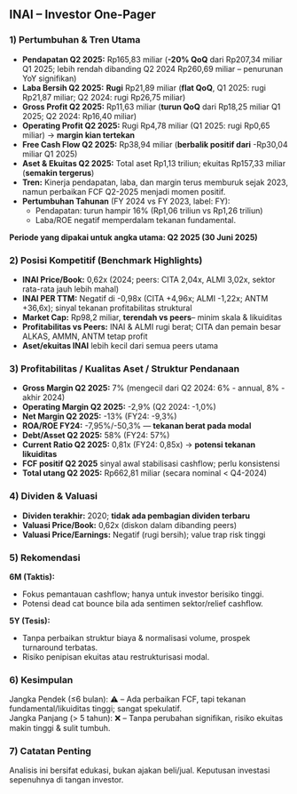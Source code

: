 ## INAI – Investor One-Pager

### 1) Pertumbuhan & Tren Utama
- **Pendapatan Q2 2025:** Rp165,83 miliar (**-20% QoQ** dari Rp207,34 miliar Q1 2025; lebih rendah dibanding Q2 2024 Rp260,69 miliar – penurunan YoY signifikan)
- **Laba Bersih Q2 2025:** **Rugi** Rp21,89 miliar (**flat QoQ**, Q1 2025: rugi Rp21,87 miliar; Q2 2024: rugi Rp26,75 miliar)
- **Gross Profit Q2 2025:** Rp11,63 miliar (**turun QoQ** dari Rp18,25 miliar Q1 2025; Q2 2024: Rp16,40 miliar)
- **Operating Profit Q2 2025:** Rugi Rp4,78 miliar (Q1 2025: rugi Rp0,65 miliar) → **margin kian tertekan**
- **Free Cash Flow Q2 2025:** Rp38,94 miliar (**berbalik positif dari** -Rp30,04 miliar Q1 2025)
- **Aset & Ekuitas Q2 2025:** Total aset Rp1,13 triliun; ekuitas Rp157,33 miliar (**semakin tergerus**)
- **Tren:** Kinerja pendapatan, laba, dan margin terus memburuk sejak 2023, namun perbaikan FCF Q2-2025 menjadi momen positif.
- **Pertumbuhan Tahunan** (FY 2024 vs FY 2023, label: FY):  
  - Pendapatan: turun hampir 16% (Rp1,06 triliun vs Rp1,26 triliun)
  - Laba/ROE negatif memperdalam tekanan fundamental.

**Periode yang dipakai untuk angka utama: Q2 2025 (30 Juni 2025)**

### 2) Posisi Kompetitif (Benchmark Highlights)
- **INAI Price/Book:** 0,62x (2024; peers: CITA 2,04x, ALMI 3,02x, sektor rata-rata jauh lebih mahal)
- **INAI PER TTM:** Negatif di -0,98x (CITA +4,96x; ALMI -1,22x; ANTM +36,6x); sinyal tekanan profitabilitas struktural
- **Market Cap:** Rp98,2 miliar, **terendah vs peers**– minim skala & likuiditas
- **Profitabilitas vs Peers:** INAI & ALMI rugi berat; CITA dan pemain besar ALKAS, AMMN, ANTM tetap profit
- **Aset/ekuitas INAI** lebih kecil dari semua peers utama

### 3) Profitabilitas / Kualitas Aset / Struktur Pendanaan
- **Gross Margin Q2 2025:** 7% (mengecil dari Q2 2024: 6% - annual, 8% - akhir 2024)
- **Operating Margin Q2 2025:** -2,9% (Q2 2024: -1,0%)
- **Net Margin Q2 2025:** -13% (FY24: -9,3%)
- **ROA/ROE FY24:** -7,95%/-50,3% — **tekanan berat pada modal**
- **Debt/Asset Q2 2025:** 58% (FY24: 57%)
- **Current Ratio Q2 2025:** 0,81x (FY24: 0,85x) → **potensi tekanan likuiditas**
- **FCF positif Q2 2025** sinyal awal stabilisasi cashflow; perlu konsistensi
- **Total utang Q2 2025:** Rp662,81 miliar (secara nominal < Q4-2024)

### 4) Dividen & Valuasi
- **Dividen terakhir:** 2020; **tidak ada pembagian dividen terbaru**
- **Valuasi Price/Book:** 0,62x (diskon dalam dibanding peers)
- **Valuasi Price/Earnings:** Negatif (rugi bersih); value trap risk tinggi

### 5) Rekomendasi
**6M (Taktis):**
- Fokus pemantauan cashflow; hanya untuk investor berisiko tinggi.
- Potensi dead cat bounce bila ada sentimen sektor/relief cashflow.

**5Y (Tesis):**
- Tanpa perbaikan struktur biaya & normalisasi volume, prospek turnaround terbatas.
- Risiko penipisan ekuitas atau restrukturisasi modal.

### 6) Kesimpulan
Jangka Pendek (≤6 bulan): ⚠️ – Ada perbaikan FCF, tapi tekanan fundamental/likuiditas tinggi; sangat spekulatif.  
Jangka Panjang (> 5 tahun): ❌ – Tanpa perubahan signifikan, risiko ekuitas makin tinggi & sulit tumbuh.

### 7) Catatan Penting
Analisis ini bersifat edukasi, bukan ajakan beli/jual. Keputusan investasi sepenuhnya di tangan investor.